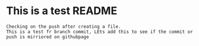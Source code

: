 # This is a test README

    Checking on the push after creating a file. 
    This is a test fr branch commit, LEts add this to see if the commit or push is mirriored on githubpage
